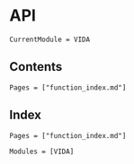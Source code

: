 # API

```@meta
CurrentModule = VIDA
```

## Contents

```@contents
Pages = ["function_index.md"]
```

## Index

```@index
Pages = ["function_index.md"]
```


```@autodocs
Modules = [VIDA]
```